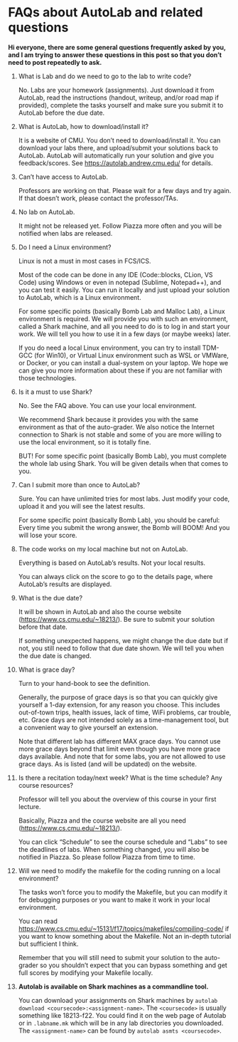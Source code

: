 # FAQs about AutoLab and related questions

**Hi everyone, there are some general questions frequently asked by you, and I am trying to answer these questions in this post so that you don’t need to post repeatedly to ask.**

1. What is Lab and do we need to go to the lab to write code?

   No. Labs are your homework (assignments). Just download it from AutoLab, read the instructions (handout, writeup, and/or road map if provided), complete the tasks yourself and make sure you submit it to AutoLab before the due date.

2. What is AutoLab, how to download/install it?

   It is a website of CMU. You don’t need to download/install it. You can download your labs there, and upload/submit your solutions back to AutoLab. AutoLab will automatically run your solution and give you feedback/scores. See https://autolab.andrew.cmu.edu/ for details.

3. Can’t have access to AutoLab.

   Professors are working on that. Please wait for a few days and try again. If that doesn’t work, please contact the professor/TAs.

4. No lab on AutoLab.

   It might not be released yet. Follow Piazza more often and you will be notified when labs are released.

5. Do I need a Linux environment?

   Linux is not a must in most cases in FCS/ICS.

   Most of the code can be done in any IDE (Code::blocks, CLion, VS Code) using Windows or even in notepad (Sublime, Notepad++), and you can test it easily. You can run it locally and just upload your solution to AutoLab, which is a Linux environment.

   For some specific points (basically Bomb Lab and Malloc Lab), a Linux environment is required. We will provide you with such an environment, called a Shark machine, and all you need to do is to log in and start your work. We will tell you how to use it in a few days (or maybe weeks) later.

   If you do need a local Linux environment, you can try to install TDM-GCC (for Win10), or Virtual Linux environment such as WSL or VMWare, or Docker, or you can install a dual-system on your laptop. We hope we can give you more information about these if you are not familiar with those technologies.

6. Is it a must to use Shark?

   No. See the FAQ above. You can use your local environment.

   We recommend Shark because it provides you with the same environment as that of the auto-grader. We also notice the Internet connection to Shark is not stable and some of you are more willing to use the local environment, so it is totally fine.

   BUT! For some specific point (basically Bomb Lab), you must complete the whole lab using Shark. You will be given details when that comes to you.

7. Can I submit more than once to AutoLab?

   Sure. You can have unlimited tries for most labs. Just modify your code, upload it and you will see the latest results.

   For some specific point (basically Bomb Lab), you should be careful: Every time you submit the wrong answer, the Bomb will BOOM! And you will lose your score.

8. The code works on my local machine but not on AutoLab.

   Everything is based on AutoLab’s results. Not your local results.

   You can always click on the score to go to the details page, where AutoLab’s results are displayed.

9. What is the due date?

   It will be shown in AutoLab and also the course website (https://www.cs.cmu.edu/~18213/). Be sure to submit your solution before that date.

   If something unexpected happens, we might change the due date but if not, you still need to follow that due date shown. We will tell you when the due date is changed.

10. What is grace day?

    Turn to your hand-book to see the definition.

    Generally, the purpose of grace days is so that you can quickly give yourself a 1-day extension, for any reason you choose. This includes out-of-town trips, health issues, lack of time, WiFi problems, car trouble, etc. Grace days are not intended solely as a time-management tool, but a convenient way to give yourself an extension.

    Note that different lab has different MAX grace days. You cannot use more grace days beyond that limit even though you have more grace days available. And note that for some labs, you are not allowed to use grace days. As is listed (and will be updated) on the website.

11. Is there a recitation today/next week? What is the time schedule? Any course resources?

    Professor will tell you about the overview of this course in your first lecture.

    Basically, Piazza and the course website are all you need (https://www.cs.cmu.edu/~18213/).

    You can click “Schedule” to see the course schedule and “Labs” to see the deadlines of labs. When something changed, you will also be notified in Piazza. So please follow Piazza from time to time.

12. Will we need to modify the makefile for the coding running on a local environment?

    The tasks won’t force you to modify the Makefile, but you can modify it for debugging purposes or you want to make it work in your local environment.

    You can read https://www.cs.cmu.edu/~15131/f17/topics/makefiles/compiling-code/ if you want to know something about the Makefile. Not an in-depth tutorial but sufficient I think.

    Remember that you will still need to submit your solution to the auto-grader so you shouldn’t expect that you can bypass something and get full scores by modifying your Makefile locally.

13. **Autolab is available on Shark machines as a commandline tool.**

    You can download your assignments on Shark machines by `autolab download <coursecode>:<assignment-name>`. The `<coursecode>` is usually something like 18213-f22. You could find it on the web page of Autolab or in `.labname.mk` which will be in any lab directories you downloaded. The `<assignment-name>` can be found by `autolab asmts <coursecode>`.